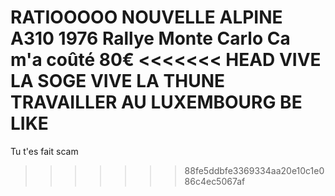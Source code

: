 RATIOOOOO
NOUVELLE ALPINE A310 1976 Rallye Monte Carlo
Ca m'a coûté 80€
<<<<<<< HEAD
VIVE LA SOGE
VIVE LA THUNE
TRAVAILLER AU LUXEMBOURG BE LIKE
=======
Tu t'es fait scam
>>>>>>> 88fe5ddbfe3369334aa20e10c1e086c4ec5067af
